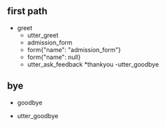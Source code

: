 
## first path
* greet
  - utter_greet
  - admission_form
  - form{"name": "admission_form"}
  - form{"name": null} 
  - utter_ask_feedback
*thankyou
 -utter_goodbye 

## bye
* goodbye
 - utter_goodbye